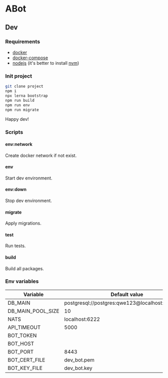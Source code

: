 # ABot

## Dev

### Requirements

- [docker](https://www.docker.com/)
- [docker-compose](https://docs.docker.com/compose/)
- [nodejs](https://nodejs.org/en/) (it's better to install [nvm](https://github.com/nvm-sh/nvm))

### Init project

```bash
git clone project
npm i
npx lerna bootstrap
npm run build
npm run env
npm run migrate
```

Happy dev!

### Scripts

#### env:network

Create docker network if not exist.

#### env

Start dev environment.

#### env:down

Stop dev environment.

#### migrate

Apply migrations.

#### test

Run tests.

#### build

Build all packages.

### Env variables

| Variable          | Default value                                    |
|-------------------|--------------------------------------------------|
| DB_MAIN           | postgresql://postgres:qwe123@localhost:6432/main |
| DB_MAIN_POOL_SIZE | 10                                               |
| NATS              | localhost:6222                                   |
| API_TIMEOUT       | 5000                                             |
| BOT_TOKEN         |                                                  |
| BOT_HOST          |                                                  |
| BOT_PORT          | 8443                                             |
| BOT_CERT_FILE     | dev_bot.pem                                      |
| BOT_KEY_FILE      | dev_bot.key                                      |
